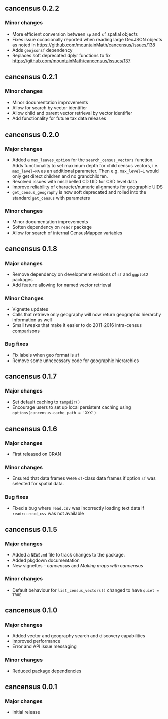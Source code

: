 ## cancensus 0.2.2

### Minor changes
- More efficient conversion between `sp` and `sf` spatial objects
- Fixes issue occasionally reported when reading large GeoJSON objects as noted in https://github.com/mountainMath/cancensus/issues/138
- Adds `geojsonsf` dependency
- Replaces soft deprecated dplyr functions to fix https://github.com/mountainMath/cancensus/issues/137

## cancensus 0.2.1

### Minor changes
- Minor documentation improvements
- Allow for search by vector identifier
- Allow child and parent vector retrieval by vector identifier
- Add functionality for future tax data releases

## cancensus 0.2.0

### Major changes
- Added a `max_leaves_option` for the `search_census_vectors` function. Adds functionality to set maximum depth for child census vectors, i.e. `max_level=NA` as an additional parameter. Then e.g. `max_level=1` would only get direct children and no grandchildren.
- Resolved issues with mislabelled CD UID for CSD level data
- Improve reliability of character/numeric alignments for geographic UIDS
- `get_census_geography` is now soft deprecated and rolled into the standard `get_census` with parameters

### Minor changes
- Minor documentation improvements
- Soften dependency on `readr` package
- Allow for search of internal CensusMapper variables 

## cancensus 0.1.8

### Major changes
- Remove dependency on development versions of `sf` and `ggplot2` packages
- Add feature allowing for named vector retrieval

### Minor Changes
- Vignette updates
- Calls that retrieve only geography will now return geographic hierarchy information as well
- Small tweaks that make it easier to do 2011-2016 intra-census comparisons

### Bug fixes
- Fix labels when geo format is `sf`
- Remove some unnecessary code for geographic hierarchies

## cancensus 0.1.7

### Major changes 
- Set default caching to `tempdir()`
- Encourage users to set up local persistent caching using `options(cancensus.cache_path = 'XXX')`

## cancensus 0.1.6

### Major changes
- First released on CRAN

### Minor changes
- Ensured that data frames were `sf`-class data frames if option `sf` was selected for spatial data. 

### Bug fixes
- Fixed a bug where `read.csv` was incorrectly loading text data if `readr::read_csv` was not available 

## cancensus 0.1.5

### Major changes
- Added a `NEWS.md` file to track changes to the package.
- Added pkgdown documentation
- New vignettes - _cancensus_ and _Making maps with cancensus_

### Minor changes
- Default behaviour for `list_census_vectors()` changed to have `quiet = TRUE`

## cancensus 0.1.0

### Major changes
- Added vector and geography search and discovery capabilities
- Improved performance
- Error and API issue messaging

### Minor changes
- Reduced package dependencies

## cancensus 0.0.1

### Major changes
- Initial release
